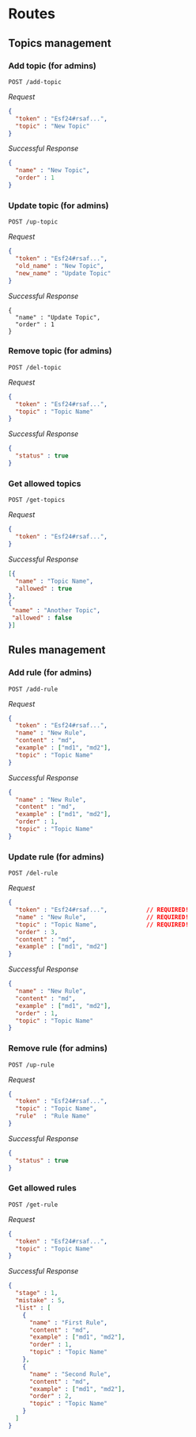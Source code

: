 # Routes

## Topics management

### Add topic (for admins)

```http
POST /add-topic
```

*Request*

```json
{
  "token" : "Esf24#rsaf...",
  "topic" : "New Topic"
}
```

*Successful Response*

```json
{
  "name" : "New Topic",
  "order" : 1
}
```

### Update topic (for admins)

```http
POST /up-topic
```

*Request*

```json
{
  "token" : "Esf24#rsaf...",
  "old_name" : "New Topic",
  "new_name" : "Update Topic"
}
```

*Successful Response*

```
{
  "name" : "Update Topic",
  "order" : 1
}
```

### Remove topic (for admins)

```http
POST /del-topic
```

*Request*

```json
{
  "token" : "Esf24#rsaf...",
  "topic" : "Topic Name"
}
```

*Successful Response*

```json
{
  "status" : true
}
```


### Get allowed topics

```http
POST /get-topics
```

*Request*

```json
{
  "token" : "Esf24#rsaf...",
}
```

*Successful Response*

```json
[{
  "name" : "Topic Name",
  "allowed" : true
},
{
 "name" : "Another Topic",
 "allowed" : false
}]
```

## Rules management

### Add rule (for admins)

```http
POST /add-rule
```

*Request*

```json
{
  "token" : "Esf24#rsaf...",
  "name" : "New Rule",
  "content" : "md",
  "example" : ["md1", "md2"],
  "topic" : "Topic Name"
}
```

*Successful Response*

```json
{
  "name" : "New Rule",
  "content" : "md",
  "example" : ["md1", "md2"],
  "order" : 1,
  "topic" : "Topic Name"
}
```

### Update rule (for admins)

```http
POST /del-rule
```

*Request*

```json
{
  "token" : "Esf24#rsaf...",           // REQUIRED!
  "name" : "New Rule",                 // REQUIRED!
  "topic" : "Topic Name",              // REQUIRED!
  "order" : 3,
  "content" : "md",
  "example" : ["md1", "md2"]
}
```

*Successful Response*

```json
{
  "name" : "New Rule",
  "content" : "md",
  "example" : ["md1", "md2"],
  "order" : 1,
  "topic" : "Topic Name"
}
```

### Remove rule (for admins)

```http
POST /up-rule
```

*Request*

```json
{
  "token" : "Esf24#rsaf...", 
  "topic" : "Topic Name",
  "rule"  : "Rule Name"
}
```

*Successful Response*

```json
{
  "status" : true
}
```

### Get allowed rules

```http
POST /get-rule
```

*Request*

```json
{
  "token" : "Esf24#rsaf...",
  "topic" : "Topic Name"
}
```


*Successful Response*

```json
{
  "stage" : 1,
  "mistake" : 5,
  "list" : [
    {
      "name" : "First Rule",
      "content" : "md",
      "example" : ["md1", "md2"],
      "order" : 1,
      "topic" : "Topic Name"
    },
    {
      "name" : "Second Rule",
      "content" : "md",
      "example" : ["md1", "md2"],
      "order" : 2,
      "topic" : "Topic Name"
    }
  ]
}
```
